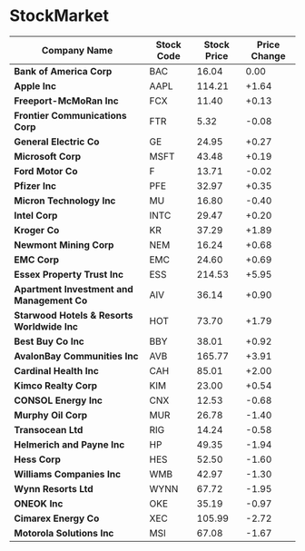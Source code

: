 # StockMarket

| Company Name | Stock Code | Stock Price  |  Price Change |
| --------- | ----------- | ---------- | ----------- |
|**Bank of America Corp**|BAC|16.04|0.00|
|**Apple Inc**|AAPL|114.21|+1.64|
|**Freeport-McMoRan Inc**|FCX|11.40|+0.13|
|**Frontier Communications Corp**|FTR|5.32|-0.08|
|**General Electric Co**|GE|24.95|+0.27|
|**Microsoft Corp**|MSFT|43.48|+0.19|
|**Ford Motor Co**|F|13.71|-0.02|
|**Pfizer Inc**|PFE|32.97|+0.35|
|**Micron Technology Inc**|MU|16.80|-0.40|
|**Intel Corp**|INTC|29.47|+0.20|
|**Kroger Co**|KR|37.29|+1.89|
|**Newmont Mining Corp**|NEM|16.24|+0.68|
|**EMC Corp**|EMC|24.60|+0.69|
|**Essex Property Trust Inc**|ESS|214.53|+5.95|
|**Apartment Investment and Management Co**|AIV|36.14|+0.90|
|**Starwood Hotels & Resorts Worldwide Inc**|HOT|73.70|+1.79|
|**Best Buy Co Inc**|BBY|38.01|+0.92|
|**AvalonBay Communities Inc**|AVB|165.77|+3.91|
|**Cardinal Health Inc**|CAH|85.01|+2.00|
|**Kimco Realty Corp**|KIM|23.00|+0.54|
|**CONSOL Energy Inc**|CNX|12.53|-0.68|
|**Murphy Oil Corp**|MUR|26.78|-1.40|
|**Transocean Ltd**|RIG|14.24|-0.58|
|**Helmerich and Payne Inc**|HP|49.35|-1.94|
|**Hess Corp**|HES|52.50|-1.60|
|**Williams Companies Inc**|WMB|42.97|-1.30|
|**Wynn Resorts Ltd**|WYNN|67.72|-1.95|
|**ONEOK Inc**|OKE|35.19|-0.97|
|**Cimarex Energy Co**|XEC|105.99|-2.72|
|**Motorola Solutions Inc**|MSI|67.08|-1.67|
